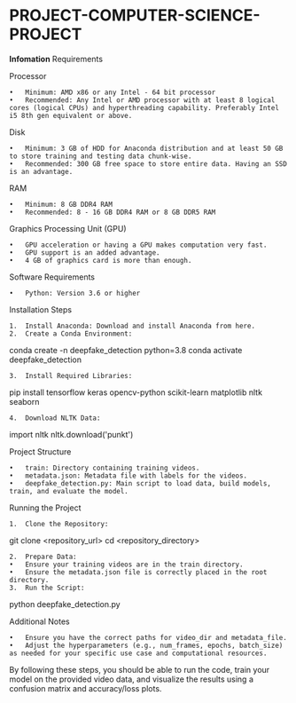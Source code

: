 # PROJECT-COMPUTER-SCIENCE-PROJECT
**Infomation**
Requirements

Processor

	•	Minimum: AMD x86 or any Intel - 64 bit processor
	•	Recommended: Any Intel or AMD processor with at least 8 logical cores (logical CPUs) and hyperthreading capability. Preferably Intel i5 8th gen equivalent or above.

Disk

	•	Minimum: 3 GB of HDD for Anaconda distribution and at least 50 GB to store training and testing data chunk-wise.
	•	Recommended: 300 GB free space to store entire data. Having an SSD is an advantage.

RAM

	•	Minimum: 8 GB DDR4 RAM
	•	Recommended: 8 - 16 GB DDR4 RAM or 8 GB DDR5 RAM

Graphics Processing Unit (GPU)

	•	GPU acceleration or having a GPU makes computation very fast.
	•	GPU support is an added advantage.
	•	4 GB of graphics card is more than enough.

Software Requirements

	•	Python: Version 3.6 or higher

Installation Steps

	1.	Install Anaconda: Download and install Anaconda from here.
	2.	Create a Conda Environment:

conda create -n deepfake_detection python=3.8
conda activate deepfake_detection


	3.	Install Required Libraries:

pip install tensorflow keras opencv-python scikit-learn matplotlib nltk seaborn


	4.	Download NLTK Data:

import nltk
nltk.download('punkt')



Project Structure

	•	train: Directory containing training videos.
	•	metadata.json: Metadata file with labels for the videos.
	•	deepfake_detection.py: Main script to load data, build models, train, and evaluate the model.

Running the Project

	1.	Clone the Repository:

git clone <repository_url>
cd <repository_directory>


	2.	Prepare Data:
	•	Ensure your training videos are in the train directory.
	•	Ensure the metadata.json file is correctly placed in the root directory.
	3.	Run the Script:

python deepfake_detection.py

Additional Notes

	•	Ensure you have the correct paths for video_dir and metadata_file.
	•	Adjust the hyperparameters (e.g., num_frames, epochs, batch_size) as needed for your specific use case and computational resources.

By following these steps, you should be able to run the code, train your model on the provided video data, and visualize the results using a confusion matrix and accuracy/loss plots.
